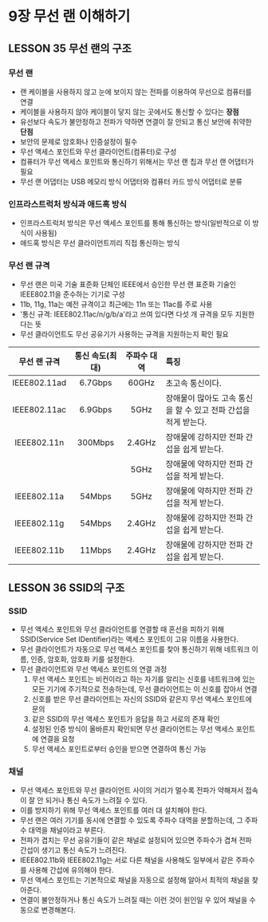 # 9장 무선 랜 이해하기



## LESSON 35 무선 랜의 구조

### 무선 랜

- 랜 케이블을 사용하지 않고 눈에 보이지 않는 전파를 이용하여 무선으로 컴퓨터를 연결
- 케이블을 사용하지 않아 케이블이 닿지 않는 곳에서도 통신할 수 있다는 **장점**
- 유선보다 속도가 불안정하고 전파가 약하면 연결이 잘 안되고 통신 보안에 취약한 **단점**
- 보안의 문제로 암호화나 인증설정이 필수
- 무선 액세스 포인트와 무선 클라이언트(컴퓨터)로 구성
- 컴퓨터가 무선 액세스 포인트와 통신하기 위해서는 무선 랜 칩과 무선 랜 어댑터가 필요
- 무선 랜 어댑터는 USB 메모리 방식 어댑터와 컴퓨터 카드 방식 어댑터로 분류 



### 인프라스트럭처 방식과 애드혹 방식

- 인프라스트럭처 방식은 무선 액세스 포인트를 통해 통신하는 방식(일반적으로 이 방식이 사용됨)
- 애드혹 방식은 무선 클라이언트끼리 직접 통신하는 방식



### 무선 랜 규격

- 무선 랜은 미국 기술 표준화 단체인 IEEE에서 승인한 무선 랜 표준화 기술인 IEEE802.11을 준수하는 기기로 구성
- 11b, 11g, 11a는 예전 규격이고 최근에는 11n 또는 11ac를 주로 사용
- '통신 규격: IEEE802.11ac/n/g/b/a'라고 쓰여 있다면 다섯 개 규격을 모두 지원한다는 뜻
- 무선 클라이언트도 무선 공유기가 사용하는 규격을 지원하는지 확인 필요

| 무선 랜 규격 | 통신 속도(최대) | 주파수 대역 | 특징                                                         |
| :----------: | :-------------: | :---------: | :----------------------------------------------------------- |
| IEEE802.11ad |     6.7Gbps     |    60GHz    | 초고속 통신이다.                                             |
| IEEE802.11ac |     6.9Gbps     |    5GHz     | 장애물이 많아도 고속 통신을 할 수 있고 전파 간섭을 적게 받는다. |
| IEEE802.11n  |     300Mbps     |   2.4GHz    | 장애물에 강하지만 전파 간섭을 쉽게 받는다.                   |
|              |                 |    5GHz     | 장애물에 약하지만 전파 간섭을 적게 받는다.                   |
| IEEE802.11a  |     54Mbps      |    5GHz     | 장애물에 약하지만 전파 간섭을 적게 받는다.                   |
| IEEE802.11g  |     54Mbps      |   2.4GHz    | 장애물에 강하지만 전파 간섭을 쉽게 받는다.                   |
| IEEE802.11b  |     11Mbps      |   2.4GHz    | 장애물에 강하지만 전파 간섭을 쉽게 받는다.                   |



## LESSON 36 SSID의 구조



### SSID

- 무선 액세스 포인트와 무선 클라이언트를 연결할 때 혼선을 피하기 위해 SSID(Service Set IDentifier)라는 액세스 포인트이 고유 이름을 사용한다.
- 무선 클라이언트가 자동으로 무선 액세스 포인트를 찾아 통신하기 위해 네트워크 이름, 인증, 암호화, 암호화 키를 설정한다.
- 무선 클라이언트와 무선 액세스 포인트의 연결 과정
  1. 무선 액세스 포인트는 비컨이라고 하는 자기를 알리는 신호를 네트워크에 있는 모든 기기에 주기적으로 전송하는데, 무선 클라이언트는 이 신호를 잡아서 연결
  2. 신호를 받은 무선 클라이언트는 자신의 SSID와 같은지 무선 액세스 포인트에 문의
  3. 같은 SSID의 무선 액세스 포인트가 응답을 하고 서로의 존재 확인
  4. 설정된 인증 방식이 올바른지 확인되면 무선 클라이언트는 무선 액세스 포인트에 연결을 요청
  5. 무선 액세스 포인트로부터 승인을 받으면 연결하여 통신 가능



### 채널

- 무선 액세스 포인트와 무선 클라이언트 사이의 거리가 멀수록 전파가 약해져서 접속이 잘 안 되거나 통신 속도가 느려질 수 있다.
- 이를 방지하기 위해 무선 액세스 포인트를 여러 대 설치해야 한다.
- 무선 랜은 여러 기기를 동시에 연결할 수 있도록 주파수 대역을 분할하는데, 그 주파수 대역을 채널이라고 부른다.
- 전파가 겹치는 무선 공유기들이 같은 채널로 설정되어 있으면 주파수가 겹쳐 전파 간섭이 생기고 통신 속도가 느려진다.
- IEEE802.11b와 IEEE802.11g는 서로 다른 채널을 사용해도 일부에서 같은 주파수를 사용해 간섭에 유의해야 한다.
- 무선 액세스 포인트는 기본적으로 채널을 자동으로 설정해 알아서 최적의 채널을 찾아준다.
- 연결이 불안정하거나 통신 속도가 느려질 때는 이런 것이 원인일 우 있어 채널을 수동으로 변경해본다.






